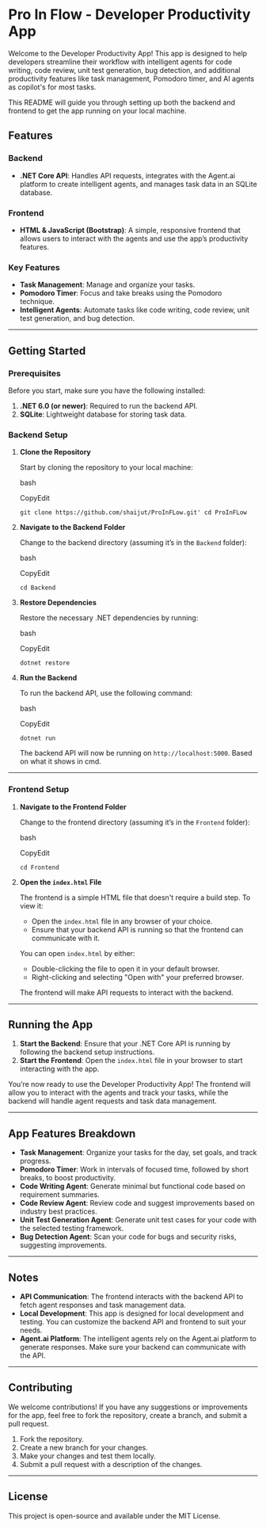 
# Pro In Flow - Developer Productivity App

Welcome to the Developer Productivity App! This app is designed to help developers streamline their workflow with intelligent agents for code writing, code review, unit test generation, bug detection, and additional productivity features like task management, Pomodoro timer, and AI agents as copilot's for most tasks.

This README will guide you through setting up both the backend and frontend to get the app running on your local machine.

## Features

### Backend

-   **.NET Core API**: Handles API requests, integrates with the Agent.ai platform to create intelligent agents, and manages task data in an SQLite database.

### Frontend

-   **HTML & JavaScript (Bootstrap)**: A simple, responsive frontend that allows users to interact with the agents and use the app’s productivity features.

### Key Features

-   **Task Management**: Manage and organize your tasks.
-   **Pomodoro Timer**: Focus and take breaks using the Pomodoro technique.
-   **Intelligent Agents**: Automate tasks like code writing, code review, unit test generation, and bug detection.

----------

## Getting Started

### Prerequisites

Before you start, make sure you have the following installed:

1.  **.NET 6.0 (or newer)**: Required to run the backend API.
2.  **SQLite**: Lightweight database for storing task data.

### Backend Setup

1.  **Clone the Repository**
    
    Start by cloning the repository to your local machine:
    
    bash
    
    CopyEdit
    
    `git clone https://github.com/shaijut/ProInFLow.git'
    cd ProInFLow` 
    
2.  **Navigate to the Backend Folder**
    
    Change to the backend directory (assuming it’s in the `Backend` folder):
    
    bash
    
    CopyEdit
    
    `cd Backend` 
    
3.  **Restore Dependencies**
    
    Restore the necessary .NET dependencies by running:
    
    bash
    
    CopyEdit
    
    `dotnet restore` 
    
4.  **Run the Backend**
    
    To run the backend API, use the following command:
    
    bash
    
    CopyEdit
    
    `dotnet run` 
    
    The backend API will now be running on `http://localhost:5000`. Based on what it shows in cmd.


----------

### Frontend Setup

1.  **Navigate to the Frontend Folder**
    
    Change to the frontend directory (assuming it’s in the `Frontend` folder):
    
    bash
    
    CopyEdit
    
    `cd Frontend` 
    
2.  **Open the `index.html` File**
    
    The frontend is a simple HTML file that doesn't require a build step. To view it:
    
    -   Open the `index.html` file in any browser of your choice.
    -   Ensure that your backend API is running so that the frontend can communicate with it.
    
    You can open `index.html` by either:
    
    -   Double-clicking the file to open it in your default browser.
    -   Right-clicking and selecting "Open with" your preferred browser.
    
    The frontend will make API requests to interact with the backend.
    

----------

## Running the App

1.  **Start the Backend**: Ensure that your .NET Core API is running by following the backend setup instructions.
2.  **Start the Frontend**: Open the `index.html` file in your browser to start interacting with the app.

You’re now ready to use the Developer Productivity App! The frontend will allow you to interact with the agents and track your tasks, while the backend will handle agent requests and task data management.

----------

## App Features Breakdown

-   **Task Management**: Organize your tasks for the day, set goals, and track progress.
-   **Pomodoro Timer**: Work in intervals of focused time, followed by short breaks, to boost productivity.
-   **Code Writing Agent**: Generate minimal but functional code based on requirement summaries.
-   **Code Review Agent**: Review code and suggest improvements based on industry best practices.
-   **Unit Test Generation Agent**: Generate unit test cases for your code with the selected testing framework.
-   **Bug Detection Agent**: Scan your code for bugs and security risks, suggesting improvements.

----------

## Notes

-   **API Communication**: The frontend interacts with the backend API to fetch agent responses and task management data.
-   **Local Development**: This app is designed for local development and testing. You can customize the backend API and frontend to suit your needs.
-   **Agent.ai Platform**: The intelligent agents rely on the Agent.ai platform to generate responses. Make sure your backend can communicate with the API.

----------

## Contributing

We welcome contributions! If you have any suggestions or improvements for the app, feel free to fork the repository, create a branch, and submit a pull request.

1.  Fork the repository.
2.  Create a new branch for your changes.
3.  Make your changes and test them locally.
4.  Submit a pull request with a description of the changes.

----------

## License

This project is open-source and available under the MIT License.
